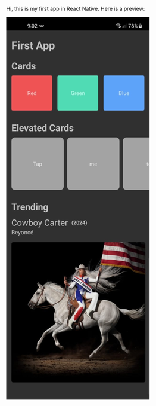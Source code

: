 Hi, this is my first app in React Native. Here is a preview:

![preview](https://github.com/IvanNunez25/react-native-practice/blob/main/assets/preview.jpg)
